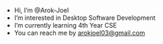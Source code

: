- Hi, I’m @Arok-Joel
- I’m interested in Desktop Software Development
- I’m currently learning 4th Year CSE
- You can reach me by arokjoel03@gmail.com

<!---
Arok-Joel/Arok-Joel is a ✨ special ✨ repository because its `README.md` (this file) appears on your GitHub profile.
You can click the Preview link to take a look at your changes.
--->
